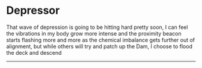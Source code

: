 # Depressor

That wave of depression is going to be hitting hard pretty soon, I can feel the vibrations in my body grow more intense and the proximity beacon starts flashing more and more as the chemical imbalance gets further out of alignment, but while others will try and patch up the Dam, I choose to flood the deck and descend

---